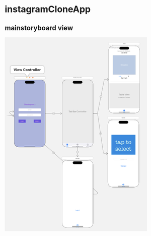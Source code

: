 # instagramCloneApp


## mainstoryboard view
<img src="https://github.com/dilarabukerr/instagramCloneApp/blob/main/view.png" alt="storyboard" > 
